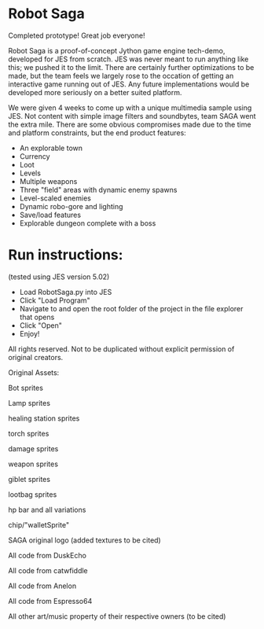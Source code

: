 # Robot Saga

Completed prototype! Great job everyone!

Robot Saga is a proof-of-concept Jython game engine tech-demo, developed for JES from scratch. JES was never meant 
to run anything like this; we pushed it to the limit. There are certainly further optimizations to be made,
but the team feels we largely rose to the occation of getting an interactive game running out of JES.  Any future implementations
would be developed more seriously on a better suited platform.

We were given 4 weeks to come up with a unique multimedia sample using JES.  Not content with simple image filters and soundbytes,
team SAGA went the extra mile. There are some obvious compromises made due to the time and platform constraints, but the end product features:
- An explorable town
- Currency
- Loot
- Levels
- Multiple weapons
- Three "field" areas with dynamic enemy spawns
- Level-scaled enemies
- Dynamic robo-gore and lighting
- Save/load features
- Explorable dungeon complete with a boss


# Run instructions:
(tested using JES version 5.02)
- Load RobotSaga.py into JES
- Click "Load Program"
- Navigate to and open the root folder of the project in the file explorer that opens 
- Click "Open"
- Enjoy!


All rights reserved.  Not to be duplicated without explicit permission of original creators.

Original Assets:

Bot sprites

Lamp sprites

healing station sprites

torch sprites

damage sprites

weapon sprites

giblet sprites

lootbag sprites

hp bar and all variations

chip/"walletSprite"

SAGA original logo (added textures to be cited)

All code from DuskEcho

All code from catwfiddle

All code from Anelon

All code from Espresso64

All other art/music property of their respective owners (to be cited)
